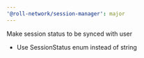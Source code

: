 ```yaml
---
'@roll-network/session-manager': major
---
```


Make session status to be synced with user
- Use SessionStatus enum instead of string
